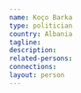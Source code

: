 ```yaml
---
name: Koço Barka
type: politician
country: Albania
tagline:
description:
related-persons:
connections:
layout: person
---
```

